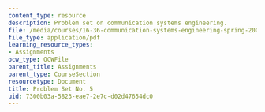 ```yaml
---
content_type: resource
description: Problem set on communication systems engineering.
file: /media/courses/16-36-communication-systems-engineering-spring-2009/7300b03a5823eae72e7cd02d47654dc0_MIT16_36s09_assn05.pdf
file_type: application/pdf
learning_resource_types:
- Assignments
ocw_type: OCWFile
parent_title: Assignments
parent_type: CourseSection
resourcetype: Document
title: Problem Set No. 5
uid: 7300b03a-5823-eae7-2e7c-d02d47654dc0
---
```

